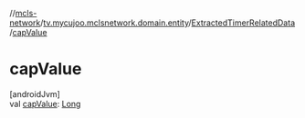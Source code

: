 //[mcls-network](../../../index.md)/[tv.mycujoo.mclsnetwork.domain.entity](../index.md)/[ExtractedTimerRelatedData](index.md)/[capValue](cap-value.md)

# capValue

[androidJvm]\
val [capValue](cap-value.md): [Long](https://kotlinlang.org/api/latest/jvm/stdlib/kotlin/-long/index.html)
